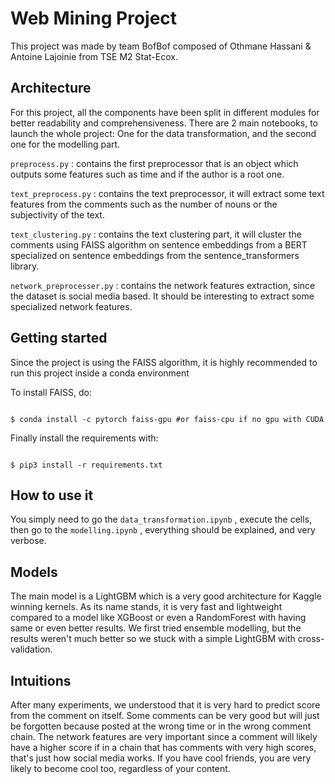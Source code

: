# Web Mining Project

This project was made by team BofBof composed of Othmane Hassani & Antoine Lajoinie from TSE M2 Stat-Ecox.

## Architecture

For this project, all the components have been split in different modules for better readability and comprehensiveness. There are 2 main notebooks, to launch the whole project: One for the data transformation, and the second one for the modelling part. 

`preprocess.py` : contains the first preprocessor that is an object which outputs some features such as time and if the author is a root one.

`text_preprocess.py` : contains the text preprocessor, it will extract some text features from the comments such as the number of nouns or the subjectivity of the text.

`text_clustering.py` : contains the text clustering part, it will cluster the comments using FAISS algorithm on sentence embeddings from a BERT specialized on sentence embeddings from the sentence_transformers library.

`network_preprocesser.py` : contains the network features extraction, since the dataset is social media based. It should be interesting to extract some specialized network features.

## Getting started

Since the project is using the FAISS algorithm, it is highly recommended to run this project inside a conda environment

To install FAISS, do:

``` 

$ conda install -c pytorch faiss-gpu #or faiss-cpu if no gpu with CUDA
```

Finally install the requirements with:

``` 

$ pip3 install -r requirements.txt
```

## How to use it

You simply need to go the `data_transformation.ipynb` , execute the cells, 
then go to the `modelling.ipynb` , everything should be explained, and very verbose.

## Models

The main model is a LightGBM which is a very good architecture for Kaggle winning kernels. As its name stands, it is very fast and lightweight compared to a model like XGBoost or even a RandomForest with having same or even better results.
We first tried ensemble modelling, but the results weren't much better so we stuck with a simple LightGBM with cross-validation.

## Intuitions

After many experiments, we understood that it is very hard to predict score from the comment on itself. Some comments can be very good but will just be forgotten because posted at the wrong time or in the wrong comment chain. The network features are very important since a comment will likely have a higher score if in a chain that has comments with very high scores, that's just how social media works. If you have cool friends, you are very likely to become cool too, regardless of your content.
